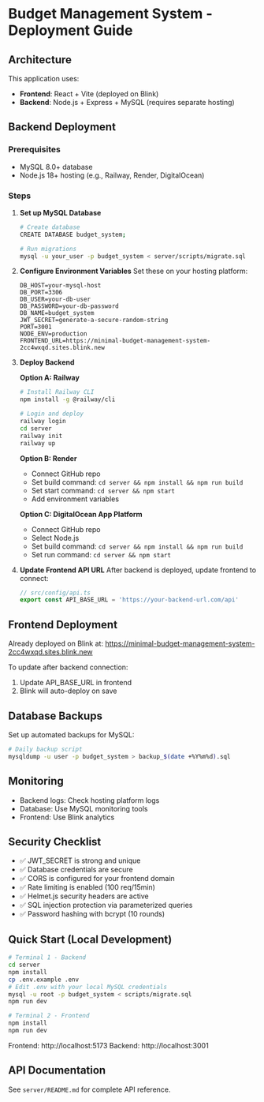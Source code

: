 # Budget Management System - Deployment Guide

## Architecture

This application uses:
- **Frontend**: React + Vite (deployed on Blink)
- **Backend**: Node.js + Express + MySQL (requires separate hosting)

## Backend Deployment

### Prerequisites
- MySQL 8.0+ database
- Node.js 18+ hosting (e.g., Railway, Render, DigitalOcean)

### Steps

1. **Set up MySQL Database**
   ```bash
   # Create database
   CREATE DATABASE budget_system;
   
   # Run migrations
   mysql -u your_user -p budget_system < server/scripts/migrate.sql
   ```

2. **Configure Environment Variables**
   Set these on your hosting platform:
   ```
   DB_HOST=your-mysql-host
   DB_PORT=3306
   DB_USER=your-db-user
   DB_PASSWORD=your-db-password
   DB_NAME=budget_system
   JWT_SECRET=generate-a-secure-random-string
   PORT=3001
   NODE_ENV=production
   FRONTEND_URL=https://minimal-budget-management-system-2cc4wxqd.sites.blink.new
   ```

3. **Deploy Backend**
   
   **Option A: Railway**
   ```bash
   # Install Railway CLI
   npm install -g @railway/cli
   
   # Login and deploy
   railway login
   cd server
   railway init
   railway up
   ```
   
   **Option B: Render**
   - Connect GitHub repo
   - Set build command: `cd server && npm install && npm run build`
   - Set start command: `cd server && npm start`
   - Add environment variables
   
   **Option C: DigitalOcean App Platform**
   - Connect GitHub repo
   - Select Node.js
   - Set build command: `cd server && npm install && npm run build`
   - Set run command: `cd server && npm start`

4. **Update Frontend API URL**
   After backend is deployed, update frontend to connect:
   ```typescript
   // src/config/api.ts
   export const API_BASE_URL = 'https://your-backend-url.com/api'
   ```

## Frontend Deployment

Already deployed on Blink at:
https://minimal-budget-management-system-2cc4wxqd.sites.blink.new

To update after backend connection:
1. Update API_BASE_URL in frontend
2. Blink will auto-deploy on save

## Database Backups

Set up automated backups for MySQL:

```bash
# Daily backup script
mysqldump -u user -p budget_system > backup_$(date +%Y%m%d).sql
```

## Monitoring

- Backend logs: Check hosting platform logs
- Database: Use MySQL monitoring tools
- Frontend: Use Blink analytics

## Security Checklist

- ✅ JWT_SECRET is strong and unique
- ✅ Database credentials are secure
- ✅ CORS is configured for your frontend domain
- ✅ Rate limiting is enabled (100 req/15min)
- ✅ Helmet.js security headers are active
- ✅ SQL injection protection via parameterized queries
- ✅ Password hashing with bcrypt (10 rounds)

## Quick Start (Local Development)

```bash
# Terminal 1 - Backend
cd server
npm install
cp .env.example .env
# Edit .env with your local MySQL credentials
mysql -u root -p budget_system < scripts/migrate.sql
npm run dev

# Terminal 2 - Frontend
npm install
npm run dev
```

Frontend: http://localhost:5173
Backend: http://localhost:3001

## API Documentation

See `server/README.md` for complete API reference.
